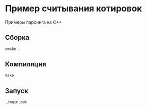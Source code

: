# Пример считывания котировок

Примеры парсинга на С++



## Сборка

```cmd
cmake .
```

## Компиляция

```cmd
make
```

## Запуск

```cmd
./main.out
```
